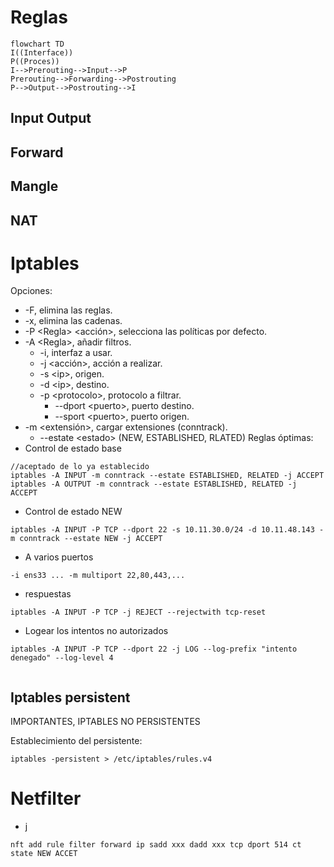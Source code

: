 # Reglas
```mermaid
flowchart TD
I((Interface))
P((Proces))
I-->Prerouting-->Input-->P
Prerouting-->Forwarding-->Postrouting
P-->Output-->Postrouting-->I
```
## Input Output
## Forward
## Mangle
## NAT
# Iptables
Opciones:
- -F, elimina las reglas.
- -x, elimina las cadenas.
- -P \<Regla> \<acción>, selecciona las políticas por defecto.
- -A \<Regla>, añadir filtros.
	- -i, interfaz a usar.
	- -j \<acción>, acción a realizar.
	- -s \<ip>, origen.
	- -d \<ip>, destino.
	- -p \<protocolo>, protocolo a filtrar.
		- --dport \<puerto>, puerto destino.
		- --sport \<puerto>, puerto origen.
- -m <extensión>, cargar extensiones (conntrack).
	- --estate \<estado> (NEW, ESTABLISHED, RLATED)
Reglas óptimas:
- Control de estado base
```shell
//aceptado de lo ya establecido
iptables -A INPUT -m conntrack --estate ESTABLISHED, RELATED -j ACCEPT
iptables -A OUTPUT -m conntrack --estate ESTABLISHED, RELATED -j ACCEPT
```
- Control de estado NEW
```shell
iptables -A INPUT -P TCP --dport 22 -s 10.11.30.0/24 -d 10.11.48.143 -m conntrack --estate NEW -j ACCEPT
```
- A varios puertos
```shell
-i ens33 ... -m multiport 22,80,443,...
```
- respuestas
```shell
iptables -A INPUT -P TCP -j REJECT --rejectwith tcp-reset
```
- Logear los intentos no autorizados
```shell
iptables -A INPUT -P TCP --dport 22 -j LOG --log-prefix "intento denegado" --log-level 4
```
```shell

```
## Iptables persistent
IMPORTANTES, IPTABLES NO PERSISTENTES

Establecimiento del persistente:
```shell
iptables -persistent > /etc/iptables/rules.v4
```
# Netfilter
- j
```
nft add rule filter forward ip sadd xxx dadd xxx tcp dport 514 ct state NEW ACCET
```